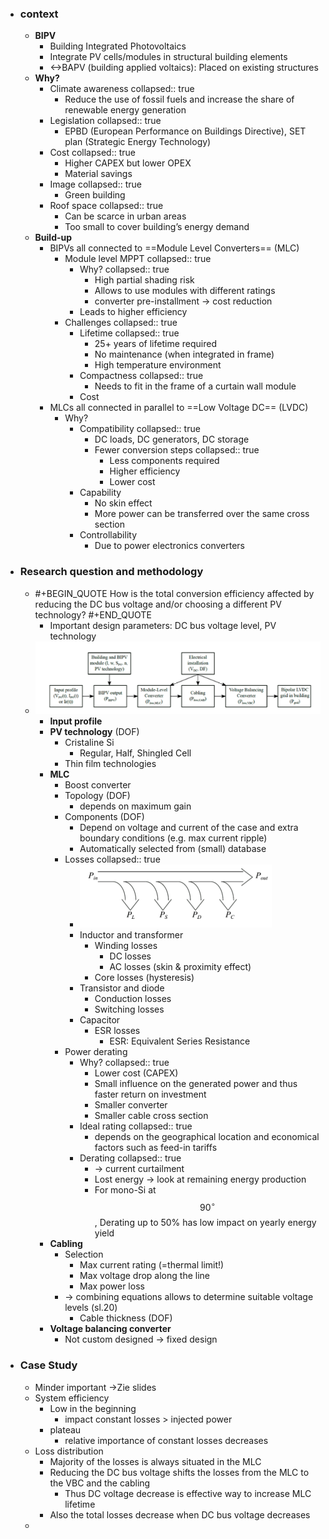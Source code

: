 - ### context
	- **BIPV**
		- Building Integrated Photovoltaics
		- Integrate PV cells/modules in structural building elements
		- <->BAPV (building applied voltaics): Placed on existing structures
	- **Why?**
		- Climate awareness
		  collapsed:: true
			- Reduce the use of fossil fuels and increase the share of renewable energy generation
		- Legislation
		  collapsed:: true
			- EPBD (European
			  Performance on Buildings Directive), SET plan (Strategic Energy Technology)
		- Cost
		  collapsed:: true
			- Higher CAPEX but lower OPEX
			- Material savings
		- Image
		  collapsed:: true
			- Green building
		- Roof space
		  collapsed:: true
			- Can be scarce in urban areas
			- Too small to cover building’s energy demand
	- **Build-up**
		- BIPVs all connected to ==Module Level Converters== (MLC)
			- Module level MPPT
			  collapsed:: true
				- Why?
				  collapsed:: true
					- High partial shading risk
					- Allows to use modules with different ratings
					- converter pre-installment -> cost reduction
				- Leads to higher efficiency
			- Challenges
			  collapsed:: true
				- Lifetime
				  collapsed:: true
					- 25+ years of lifetime required
					- No maintenance (when integrated in frame)
					- High temperature environment
				- Compactness
				  collapsed:: true
					- Needs to fit in the frame of a curtain wall module
				- Cost
		- MLCs all connected in parallel to ==Low Voltage DC== (LVDC)
			- Why?
				- Compatibility
				  collapsed:: true
					- DC loads, DC generators, DC storage
					- Fewer conversion steps
					  collapsed:: true
						- Less components required
						- Higher efficiency
						- Lower cost
				- Capability
					- No skin effect
					- More power can be transferred over the same cross section
				- Controllability
					- Due to power electronics converters
- ### Research question and methodology
	- #+BEGIN_QUOTE
	  How is the total conversion efficiency affected by reducing the DC bus voltage and/or choosing a different PV technology?
	  #+END_QUOTE
		- Important design parameters: DC bus voltage level, PV technology
	- ![image.png](../assets/image_1681285206277_0.png)
		- **Input profile**
		- **PV technology** (DOF)
			- Cristaline Si
				- Regular, Half, Shingled Cell
			- Thin film technologies
		- **MLC**
			- Boost converter
			- Topology (DOF)
				- depends on maximum gain
			- Components (DOF)
				- Depend on voltage and current of the case and extra boundary conditions (e.g. max current ripple)
				- Automatically selected from (small) database
			- Losses
			  collapsed:: true
				- ![image.png](../assets/image_1681286215180_0.png)
				- Inductor and transformer
					- Winding losses
						- DC losses
						- AC losses (skin & proximity effect)
					- Core losses (hysteresis)
				- Transistor and diode
					- Conduction losses
					- Switching losses
				- Capacitor
					- ESR losses
						- ESR: Equivalent Series Resistance
			- Power derating
				- Why?
				  collapsed:: true
					- Lower cost (CAPEX)
					- Small influence on the generated power and thus faster return on investment
					- Smaller converter
					- Smaller cable cross section
				- Ideal rating
				  collapsed:: true
					- depends on the geographical location and economical factors such as feed-in tariffs
				- Derating
				  collapsed:: true
					- -> current curtailment
					- Lost energy -> look at remaining energy production
					- For mono-Si at $$90^{\circ}$$, Derating up to 50% has low impact on yearly energy yield
		- **Cabling**
			- Selection
				- Max current rating (=thermal limit!)
				- Max voltage drop along the line
				- Max power loss
			- -> combining equations allows to determine suitable voltage levels (sl.20)
				- Cable thickness (DOF)
		- **Voltage balancing converter**
			- Not custom designed -> fixed design
- ### Case Study
	- Minder important ->Zie slides
	- System efficiency
		- Low in the beginning
			- impact constant losses > injected power
		- plateau
			- relative importance of constant losses decreases
	- Loss distribution
		- Majority of the losses is always situated in the MLC
		- Reducing the DC bus voltage shifts the losses from the MLC to the VBC and the cabling
			- Thus DC voltage decrease is effective way to increase MLC lifetime
		- Also the total losses decrease when DC bus voltage decreases
	-